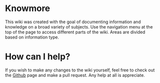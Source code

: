[](img/logo.png)
# Knowmore

This wiki was created with the goal of documenting information and knowledge on a broad variety of subjects. Use the navigation menu at the top of the page to access different parts of the wiki. Areas are divided based on information type.

How can I help?
=======

If you wish to make any changes to the wiki yourself, feel free to check out the [Github](https://github.com/viri-space/knowmore) page and make a pull request. Any help at all is appreciate.
